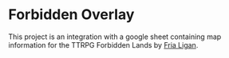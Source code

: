 # Forbidden Overlay
This project is an integration with a google sheet containing map information
for the TTRPG Forbidden Lands by [Fria Ligan](https://frialigan.se/en/startpage/).
